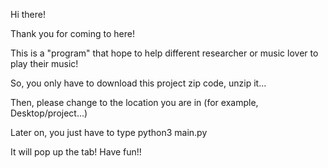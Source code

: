 Hi there! 

Thank you for coming to here!

This is a "program" that hope to help different researcher or music lover to play their music!

So, you only have to download this project zip code, unzip it...

Then, please change to the location you are in (for example, Desktop/project...)

Later on, you just have to type python3 main.py

It will pop up the tab! Have fun!!
